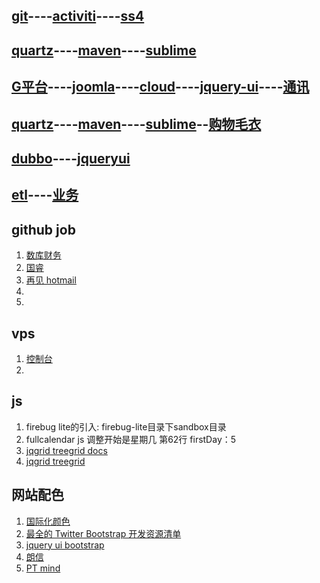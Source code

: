 ## [git](git.md)----[activiti](activiti.md)----[ss4](ss4.md)
## [quartz](quartz.md)----[maven](maven.md)----[sublime](sublime.md)
## [G平台](g4.md)----[joomla](joomla.md)----[cloud](cloud.md)----[jquery-ui](jquery-ui.md)----[通讯](commu.md)
## [quartz](quartz.md)----[maven](maven.md)----[sublime](sublime.md)--[购物毛衣](http://detail.tmall.com/item.htm?spm=5214.338533.6.9.bz7mD4&id=15817001250)
## [dubbo](dubbo.md)----[jqueryui](http://www.trirand.com/jqgridwiki/doku.php?id=wiki%3aevents)


## [etl](http://wenku.baidu.com/view/8bfb385377232f60ddcca190.html)----[业务](http://xinxihua.bjx.com.cn/)


## github job
1. [数库财务](http://search.51job.com/job/53879492,c.html)
2. [国睿](http://search.51job.com/job/47127299,c.html)
3. [再见 hotmail](http://money.163.com/12/0911/14/8B4LGRI200253G87.html)
2. 
3. 


## vps
1. [控制台](http://199.231.87.194:4082/index.php?act=login&redirect=%2F)
2. 

## js
1. firebug lite的引入: firebug-lite目录下sandbox目录
2. fullcalendar js 调整开始是星期几 第62行 firstDay：5 
3. [jqgrid treegrid docs](http://www.trirand.com/jqgridwiki/doku.php?id=wiki:treegrid)
4. [jqgrid treegrid](http://www.trirand.com/blog/?page_id=393/treegrid/version-4-0-0-onexpand-event/)

## 网站配色
1. [国际化颜色](http://www.sj33.cn/digital/wysj/200603/7775.html)
2. [最全的 Twitter Bootstrap 开发资源清单](http://www.oschina.net/news/35251/twitter-bootstrap-resources)
3. [jquery ui bootstrap](http://addyosmani.com/blog/jquery-ui-bootstrap-0-2-released/)
4. [朗信](http://www.lansunmedia.com/index.php)
5. [PT mind](http://ptmind.com/index.html)
